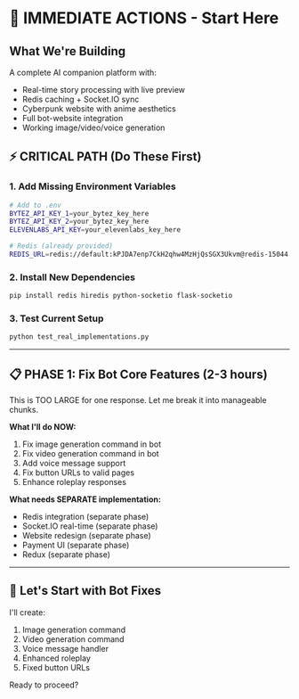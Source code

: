 # 🚨 IMMEDIATE ACTIONS - Start Here

## What We're Building
A complete AI companion platform with:
- Real-time story processing with live preview
- Redis caching + Socket.IO sync
- Cyberpunk website with anime aesthetics
- Full bot-website integration
- Working image/video/voice generation

## ⚡ CRITICAL PATH (Do These First)

### 1. Add Missing Environment Variables
```bash
# Add to .env
BYTEZ_API_KEY_1=your_bytez_key_here
BYTEZ_API_KEY_2=your_bytez_key_here
ELEVENLABS_API_KEY=your_elevenlabs_key_here

# Redis (already provided)
REDIS_URL=redis://default:kPJDA7enp7CkH2qhw4MzHjQsSGX3Ukvm@redis-15044.c212.ap-south-1-1.ec2.redns.redis-cloud.com:15044
```

### 2. Install New Dependencies
```bash
pip install redis hiredis python-socketio flask-socketio
```

### 3. Test Current Setup
```bash
python test_real_implementations.py
```

---

## 📋 PHASE 1: Fix Bot Core Features (2-3 hours)

This is TOO LARGE for one response. Let me break it into manageable chunks.

**What I'll do NOW:**
1. Fix image generation command in bot
2. Fix video generation command in bot
3. Add voice message support
4. Fix button URLs to valid pages
5. Enhance roleplay responses

**What needs SEPARATE implementation:**
- Redis integration (separate phase)
- Socket.IO real-time (separate phase)
- Website redesign (separate phase)
- Payment UI (separate phase)
- Redux (separate phase)

---

## 🎯 Let's Start with Bot Fixes

I'll create:
1. Image generation command
2. Video generation command
3. Voice message handler
4. Enhanced roleplay
5. Fixed button URLs

Ready to proceed?
